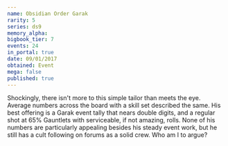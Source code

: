 ```yaml
---
name: Obsidian Order Garak
rarity: 5
series: ds9
memory_alpha:
bigbook_tier: 7
events: 24
in_portal: true
date: 09/01/2017
obtained: Event
mega: false
published: true
---
```


Shockingly, there isn't more to this simple tailor than meets the eye. Average numbers across the board with a skill set described the same. His best offering is a Garak event tally that nears double digits, and a regular shot at 65% Gauntlets with serviceable, if not amazing, rolls. None of his numbers are particularly appealing besides his steady event work, but he still has a cult following on forums as a solid crew. Who am I to argue?
